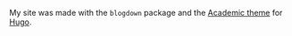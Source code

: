 My site was made with the `blogdown` package and the [Academic theme](https://sourcethemes.com/academic/) for [Hugo](https://gohugo.io).